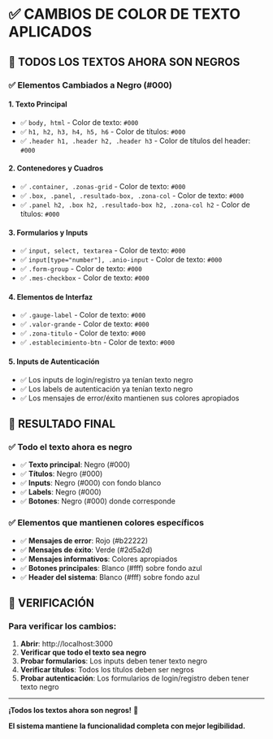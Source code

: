 # ✅ CAMBIOS DE COLOR DE TEXTO APLICADOS

## 🎨 **TODOS LOS TEXTOS AHORA SON NEGROS**

### ✅ **Elementos Cambiados a Negro (#000)**

#### **1. Texto Principal**
- ✅ `body, html` - Color de texto: `#000`
- ✅ `h1, h2, h3, h4, h5, h6` - Color de títulos: `#000`
- ✅ `.header h1, .header h2, .header h3` - Color de títulos del header: `#000`

#### **2. Contenedores y Cuadros**
- ✅ `.container, .zonas-grid` - Color de texto: `#000`
- ✅ `.box, .panel, .resultado-box, .zona-col` - Color de texto: `#000`
- ✅ `.panel h2, .box h2, .resultado-box h2, .zona-col h2` - Color de títulos: `#000`

#### **3. Formularios y Inputs**
- ✅ `input, select, textarea` - Color de texto: `#000`
- ✅ `input[type="number"], .anio-input` - Color de texto: `#000`
- ✅ `.form-group` - Color de texto: `#000`
- ✅ `.mes-checkbox` - Color de texto: `#000`

#### **4. Elementos de Interfaz**
- ✅ `.gauge-label` - Color de texto: `#000`
- ✅ `.valor-grande` - Color de texto: `#000`
- ✅ `.zona-titulo` - Color de texto: `#000`
- ✅ `.establecimiento-btn` - Color de texto: `#000`

#### **5. Inputs de Autenticación**
- ✅ Los inputs de login/registro ya tenían texto negro
- ✅ Los labels de autenticación ya tenían texto negro
- ✅ Los mensajes de error/éxito mantienen sus colores apropiados

## 🎯 **RESULTADO FINAL**

### **✅ Todo el texto ahora es negro**
- ✅ **Texto principal**: Negro (#000)
- ✅ **Títulos**: Negro (#000)
- ✅ **Inputs**: Negro (#000) con fondo blanco
- ✅ **Labels**: Negro (#000)
- ✅ **Botones**: Negro (#000) donde corresponde

### **✅ Elementos que mantienen colores específicos**
- ✅ **Mensajes de error**: Rojo (#b22222)
- ✅ **Mensajes de éxito**: Verde (#2d5a2d)
- ✅ **Mensajes informativos**: Colores apropiados
- ✅ **Botones principales**: Blanco (#fff) sobre fondo azul
- ✅ **Header del sistema**: Blanco (#fff) sobre fondo azul

## 🚀 **VERIFICACIÓN**

### **Para verificar los cambios:**
1. **Abrir**: http://localhost:3000
2. **Verificar que todo el texto sea negro**
3. **Probar formularios**: Los inputs deben tener texto negro
4. **Verificar títulos**: Todos los títulos deben ser negros
5. **Probar autenticación**: Los formularios de login/registro deben tener texto negro

---

**¡Todos los textos ahora son negros!** 🎉

**El sistema mantiene la funcionalidad completa con mejor legibilidad.** 